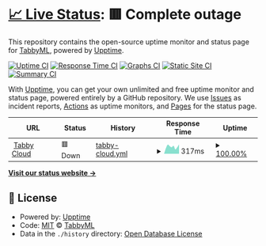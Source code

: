 # [📈 Live Status](https://uptime.tabbyml.com): <!--live status--> **🟥 Complete outage**

This repository contains the open-source uptime monitor and status page for [TabbyML](https://uptime.tabbyml.com), powered by [Upptime](https://github.com/upptime/upptime).

[![Uptime CI](https://github.com/TabbyML/uptime/workflows/Uptime%20CI/badge.svg)](https://github.com/TabbyML/uptime/actions?query=workflow%3A%22Uptime+CI%22)
[![Response Time CI](https://github.com/TabbyML/uptime/workflows/Response%20Time%20CI/badge.svg)](https://github.com/TabbyML/uptime/actions?query=workflow%3A%22Response+Time+CI%22)
[![Graphs CI](https://github.com/TabbyML/uptime/workflows/Graphs%20CI/badge.svg)](https://github.com/TabbyML/uptime/actions?query=workflow%3A%22Graphs+CI%22)
[![Static Site CI](https://github.com/TabbyML/uptime/workflows/Static%20Site%20CI/badge.svg)](https://github.com/TabbyML/uptime/actions?query=workflow%3A%22Static+Site+CI%22)
[![Summary CI](https://github.com/TabbyML/uptime/workflows/Summary%20CI/badge.svg)](https://github.com/TabbyML/uptime/actions?query=workflow%3A%22Summary+CI%22)

With [Upptime](https://upptime.js.org), you can get your own unlimited and free uptime monitor and status page, powered entirely by a GitHub repository. We use [Issues](https://github.com/TabbyML/uptime/issues) as incident reports, [Actions](https://github.com/TabbyML/uptime/actions) as uptime monitors, and [Pages](https://uptime.tabbyml.com) for the status page.

<!--start: status pages-->
<!-- This summary is generated by Upptime (https://github.com/upptime/upptime) -->
<!-- Do not edit this manually, your changes will be overwritten -->
<!-- prettier-ignore -->
| URL | Status | History | Response Time | Uptime |
| --- | ------ | ------- | ------------- | ------ |
| <img alt="" src="https://icons.duckduckgo.com/ip3/app.tabbyml.com.ico" height="13"> [Tabby Cloud](https://app.tabbyml.com) | 🟥 Down | [tabby-cloud.yml](https://github.com/TabbyML/uptime/commits/HEAD/history/tabby-cloud.yml) | <details><summary><img alt="Response time graph" src="./graphs/tabby-cloud/response-time-week.png" height="20"> 317ms</summary><br><a href="https://uptime.tabbyml.com/history/tabby-cloud"><img alt="Response time 317" src="https://img.shields.io/endpoint?url=https%3A%2F%2Fraw.githubusercontent.com%2FTabbyML%2Fuptime%2FHEAD%2Fapi%2Ftabby-cloud%2Fresponse-time.json"></a><br><a href="https://uptime.tabbyml.com/history/tabby-cloud"><img alt="24-hour response time 417" src="https://img.shields.io/endpoint?url=https%3A%2F%2Fraw.githubusercontent.com%2FTabbyML%2Fuptime%2FHEAD%2Fapi%2Ftabby-cloud%2Fresponse-time-day.json"></a><br><a href="https://uptime.tabbyml.com/history/tabby-cloud"><img alt="7-day response time 317" src="https://img.shields.io/endpoint?url=https%3A%2F%2Fraw.githubusercontent.com%2FTabbyML%2Fuptime%2FHEAD%2Fapi%2Ftabby-cloud%2Fresponse-time-week.json"></a><br><a href="https://uptime.tabbyml.com/history/tabby-cloud"><img alt="30-day response time 317" src="https://img.shields.io/endpoint?url=https%3A%2F%2Fraw.githubusercontent.com%2FTabbyML%2Fuptime%2FHEAD%2Fapi%2Ftabby-cloud%2Fresponse-time-month.json"></a><br><a href="https://uptime.tabbyml.com/history/tabby-cloud"><img alt="1-year response time 317" src="https://img.shields.io/endpoint?url=https%3A%2F%2Fraw.githubusercontent.com%2FTabbyML%2Fuptime%2FHEAD%2Fapi%2Ftabby-cloud%2Fresponse-time-year.json"></a></details> | <details><summary><a href="https://uptime.tabbyml.com/history/tabby-cloud">100.00%</a></summary><a href="https://uptime.tabbyml.com/history/tabby-cloud"><img alt="All-time uptime 100.00%" src="https://img.shields.io/endpoint?url=https%3A%2F%2Fraw.githubusercontent.com%2FTabbyML%2Fuptime%2FHEAD%2Fapi%2Ftabby-cloud%2Fuptime.json"></a><br><a href="https://uptime.tabbyml.com/history/tabby-cloud"><img alt="24-hour uptime 100.00%" src="https://img.shields.io/endpoint?url=https%3A%2F%2Fraw.githubusercontent.com%2FTabbyML%2Fuptime%2FHEAD%2Fapi%2Ftabby-cloud%2Fuptime-day.json"></a><br><a href="https://uptime.tabbyml.com/history/tabby-cloud"><img alt="7-day uptime 100.00%" src="https://img.shields.io/endpoint?url=https%3A%2F%2Fraw.githubusercontent.com%2FTabbyML%2Fuptime%2FHEAD%2Fapi%2Ftabby-cloud%2Fuptime-week.json"></a><br><a href="https://uptime.tabbyml.com/history/tabby-cloud"><img alt="30-day uptime 100.00%" src="https://img.shields.io/endpoint?url=https%3A%2F%2Fraw.githubusercontent.com%2FTabbyML%2Fuptime%2FHEAD%2Fapi%2Ftabby-cloud%2Fuptime-month.json"></a><br><a href="https://uptime.tabbyml.com/history/tabby-cloud"><img alt="1-year uptime 100.00%" src="https://img.shields.io/endpoint?url=https%3A%2F%2Fraw.githubusercontent.com%2FTabbyML%2Fuptime%2FHEAD%2Fapi%2Ftabby-cloud%2Fuptime-year.json"></a></details>

<!--end: status pages-->

[**Visit our status website →**](https://uptime.tabbyml.com)

## 📄 License

- Powered by: [Upptime](https://github.com/upptime/upptime)
- Code: [MIT](./LICENSE) © [TabbyML](https://uptime.tabbyml.com)
- Data in the `./history` directory: [Open Database License](https://opendatacommons.org/licenses/odbl/1-0/)
